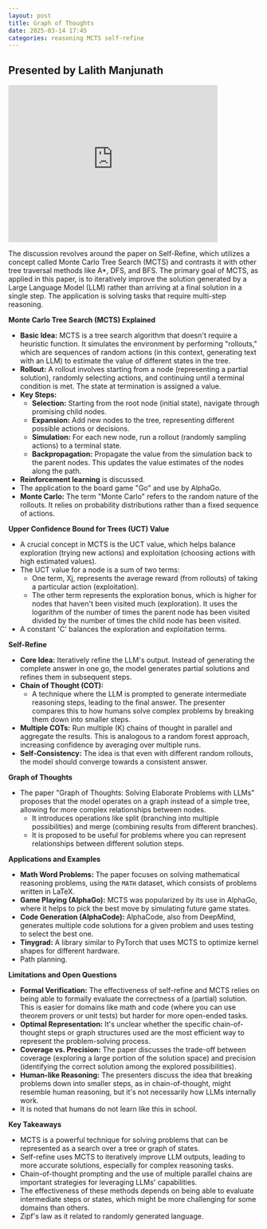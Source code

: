 ```yaml
---
layout: post
title: Graph of Thoughts
date: 2025-03-14 17:45
categories: reasoning MCTS self-refine
---
```



## Presented by Lalith Manjunath

<iframe width="420" height="315" src="https://cloud.scadsai.uni-leipzig.de/index.php/s/95nWss96xMDyYXk" frameborder="0" allowfullscreen></iframe>

The discussion revolves around the paper on Self-Refine, which utilizes a concept called Monte Carlo Tree Search (MCTS) and contrasts it with other tree traversal methods like A*, DFS, and BFS. The primary goal of MCTS, as applied in this paper, is to iteratively improve the solution generated by a Large Language Model (LLM) rather than arriving at a final solution in a single step. The application is solving tasks that require multi-step reasoning.

**Monte Carlo Tree Search (MCTS) Explained**

*   **Basic Idea:** MCTS is a tree search algorithm that doesn't require a heuristic function. It simulates the environment by performing "rollouts," which are sequences of random actions (in this context, generating text with an LLM) to estimate the value of different states in the tree.
*   **Rollout:** A rollout involves starting from a node (representing a partial solution), randomly selecting actions, and continuing until a terminal condition is met. The state at termination is assigned a value.
*   **Key Steps:**
    *   **Selection:** Starting from the root node (initial state), navigate through promising child nodes.
    *   **Expansion:** Add new nodes to the tree, representing different possible actions or decisions.
    *   **Simulation:** For each new node, run a rollout (randomly sampling actions) to a terminal state.
    *   **Backpropagation:** Propagate the value from the simulation back to the parent nodes. This updates the value estimates of the nodes along the path.
*   **Reinforcement learning** is discussed.
* The application to the board game "Go" and use by AlphaGo.
*   **Monte Carlo:** The term "Monte Carlo" refers to the random nature of the rollouts. It relies on probability distributions rather than a fixed sequence of actions.

**Upper Confidence Bound for Trees (UCT) Value**

*   A crucial concept in MCTS is the UCT value, which helps balance exploration (trying new actions) and exploitation (choosing actions with high estimated values).
*   The UCT value for a node is a sum of two terms:
    *   One term, Xj, represents the average reward (from rollouts) of taking a particular action (exploitation).
    *   The other term represents the exploration bonus, which is higher for nodes that haven't been visited much (exploration). It uses the logarithm of the number of times the parent node has been visited divided by the number of times the child node has been visited.
*   A constant 'C' balances the exploration and exploitation terms.

**Self-Refine**

*   **Core Idea:** Iteratively refine the LLM's output. Instead of generating the complete answer in one go, the model generates partial solutions and refines them in subsequent steps.
*   **Chain of Thought (COT):**
    *   A technique where the LLM is prompted to generate intermediate reasoning steps, leading to the final answer. The presenter compares this to how humans solve complex problems by breaking them down into smaller steps.
*   **Multiple COTs:** Run multiple (K) chains of thought in parallel and aggregate the results. This is analogous to a random forest approach, increasing confidence by averaging over multiple runs.
*   **Self-Consistency:** The idea is that even with different random rollouts, the model should converge towards a consistent answer.

**Graph of Thoughts**

*   The paper "Graph of Thoughts: Solving Elaborate Problems with LLMs" proposes that the model operates on a graph instead of a simple tree, allowing for more complex relationships between nodes.
    * It introduces operations like split (branching into multiple possibilities) and merge (combining results from different branches).
    * It is proposed to be useful for problems where you can represent relationships between different solution steps.

**Applications and Examples**

*   **Math Word Problems:** The paper focuses on solving mathematical reasoning problems, using the `MATH` dataset, which consists of problems written in LaTeX.
*   **Game Playing (AlphaGo):** MCTS was popularized by its use in AlphaGo, where it helps to pick the best move by simulating future game states.
*   **Code Generation (AlphaCode):** AlphaCode, also from DeepMind, generates multiple code solutions for a given problem and uses testing to select the best one.
*   **Tinygrad:** A library similar to PyTorch that uses MCTS to optimize kernel shapes for different hardware.
* Path planning.

**Limitations and Open Questions**

*   **Formal Verification:** The effectiveness of self-refine and MCTS relies on being able to formally evaluate the correctness of a (partial) solution. This is easier for domains like math and code (where you can use theorem provers or unit tests) but harder for more open-ended tasks.
*   **Optimal Representation:** It's unclear whether the specific chain-of-thought steps or graph structures used are the most efficient way to represent the problem-solving process.
*   **Coverage vs. Precision:** The paper discusses the trade-off between coverage (exploring a large portion of the solution space) and precision (identifying the correct solution among the explored possibilities).
*   **Human-like Reasoning:** The presenters discuss the idea that breaking problems down into smaller steps, as in chain-of-thought, might resemble human reasoning, but it's not necessarily how LLMs internally work.
* It is noted that humans do not learn like this in school.

**Key Takeaways**

*   MCTS is a powerful technique for solving problems that can be represented as a search over a tree or graph of states.
*   Self-refine uses MCTS to iteratively improve LLM outputs, leading to more accurate solutions, especially for complex reasoning tasks.
*   Chain-of-thought prompting and the use of multiple parallel chains are important strategies for leveraging LLMs' capabilities.
*   The effectiveness of these methods depends on being able to evaluate intermediate steps or states, which might be more challenging for some domains than others.
* Zipf's law as it related to randomly generated language.
